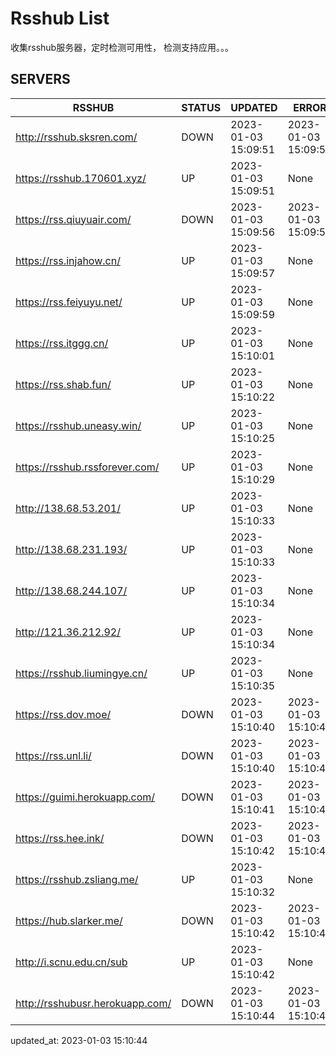 # Rsshub List

收集rsshub服务器，定时检测可用性， 检测支持应用。。。


## SERVERS

|  RSSHUB   | STATUS  | UPDATED  | ERROR  | TWITTER |  
|  ----  | ----  | ----  | ----  | ---- |  
| http://rsshub.sksren.com/ | DOWN | 2023-01-03 15:09:51 | 2023-01-03 15:09:51 |  
| https://rsshub.170601.xyz/ | UP | 2023-01-03 15:09:51 | None |OK|  
| https://rss.qiuyuair.com/ | DOWN | 2023-01-03 15:09:56 | 2023-01-03 15:09:56 |  
| https://rss.injahow.cn/ | UP | 2023-01-03 15:09:57 | None ||  
| https://rss.feiyuyu.net/ | UP | 2023-01-03 15:09:59 | None |OK|  
| https://rss.itggg.cn/ | UP | 2023-01-03 15:10:01 | None ||  
| https://rss.shab.fun/ | UP | 2023-01-03 15:10:22 | None |OK|  
| https://rsshub.uneasy.win/ | UP | 2023-01-03 15:10:25 | None |OK|  
| https://rsshub.rssforever.com/ | UP | 2023-01-03 15:10:29 | None |OK|  
| http://138.68.53.201/ | UP | 2023-01-03 15:10:33 | None ||  
| http://138.68.231.193/ | UP | 2023-01-03 15:10:33 | None ||  
| http://138.68.244.107/ | UP | 2023-01-03 15:10:34 | None ||  
| http://121.36.212.92/ | UP | 2023-01-03 15:10:34 | None ||  
| https://rsshub.liumingye.cn/ | UP | 2023-01-03 15:10:35 | None |OK|  
| https://rss.dov.moe/ | DOWN | 2023-01-03 15:10:40 | 2023-01-03 15:10:40 |  
| https://rss.unl.li/ | DOWN | 2023-01-03 15:10:40 | 2023-01-03 15:10:40 |  
| https://guimi.herokuapp.com/ | DOWN | 2023-01-03 15:10:41 | 2023-01-03 15:10:41 |  
| https://rss.hee.ink/ | DOWN | 2023-01-03 15:10:42 | 2023-01-03 15:10:42 |  
| https://rsshub.zsliang.me/ | UP | 2023-01-03 15:10:32 | None |OK|  
| https://hub.slarker.me/ | DOWN | 2023-01-03 15:10:42 | 2023-01-03 15:10:42 |  
| http://i.scnu.edu.cn/sub | UP | 2023-01-03 15:10:42 | None ||  
| http://rsshubusr.herokuapp.com/ | DOWN | 2023-01-03 15:10:44 | 2023-01-03 15:10:44 |  
  

updated_at: 2023-01-03 15:10:44  
